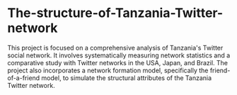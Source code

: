# The-structure-of-Tanzania-Twitter-network
This project is focused on a comprehensive analysis of Tanzania's Twitter social network. It involves systematically measuring network statistics and a comparative study with Twitter networks in the USA, Japan, and Brazil. The project also incorporates a network formation model, specifically the friend-of-a-friend model, to simulate the structural attributes of the Tanzania Twitter network.
